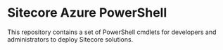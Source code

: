 # Sitecore Azure PowerShell

This repository contains a set of PowerShell cmdlets for developers and administrators to deploy Sitecore solutions.
